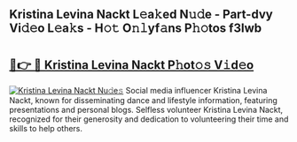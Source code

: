 ## Kristina Levina Nackt L𝚎a𝚔ed N𝚞𝚍e - Part-dvy Vi𝚍𝚎o L𝚎a𝚔s - H𝚘𝚝 O𝚗𝚕yf𝚊ns P𝚑𝚘tos f3Iwb

# <h2><a href="http://kf1nqbo.oniu.top/?m=Kristina+Levina+Nackt">🔗👉 🔴 Kristina Levina Nackt P𝚑ot𝚘𝚜 V𝚒d𝚎o</a></h2>

[![Kristina Levina Nackt Nu𝚍e𝚜](https://i.imgur.com/0qMVB7G.gif)](http://kf1nqbo.oniu.top/?m=Kristina+Levina+Nackt)
Social media influencer Kristina Levina Nackt, known for disseminating dance and lifestyle information, featuring presentations and personal blogs. Selfless volunteer Kristina Levina Nackt, recognized for their generosity and dedication to volunteering their time and skills to help others.  
